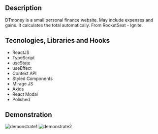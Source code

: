 ## Description

DTmoney is a small personal finance website. May include expenses and gains. It calculates the total automatically. From RocketSeat - Ignite.

## Tecnologies, Libraries and Hooks

- ReactJS
- TypeScript
- useState
- useEffect
- Context API
- Styled Components
- Mirage JS
- Axios
- React Modal
- Polished

## Demonstration

![demonstrate1](https://user-images.githubusercontent.com/101665873/179613060-8511202c-221a-46fa-b67c-00ffdc1873b4.png)
![demonstrate2](https://user-images.githubusercontent.com/101665873/179613063-c3378ad7-16f2-42c5-a151-4edc04714c94.png)
